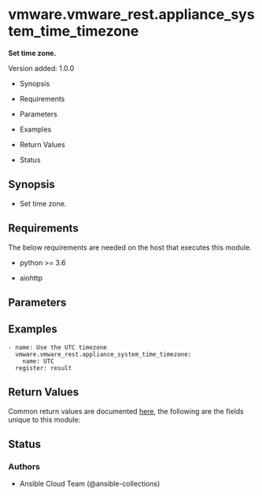 # vmware.vmware_rest.appliance_system_time_timezone

**Set time zone.**

Version added: 1.0.0


* Synopsis


* Requirements


* Parameters


* Examples


* Return Values


* Status

## Synopsis


* Set time zone.

## Requirements

The below requirements are needed on the host that executes this
module.


* python >= 3.6


* aiohttp

## Parameters

## Examples

```
- name: Use the UTC timezone
  vmware.vmware_rest.appliance_system_time_timezone:
    name: UTC
  register: result
```

## Return Values

Common return values are documented [here](https://docs.ansible.com/ansible/latest/reference_appendices/common_return_values.html#common-return-values),
the following are the fields unique to this module:

## Status

### Authors


* Ansible Cloud Team (@ansible-collections)
